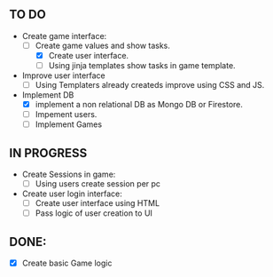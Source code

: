 

## TO DO
- Create game interface:
  - [ ] Create game values and show tasks.
    - [x] Create user interface.
    - [ ] Using jinja templates show tasks in game template.

- Improve user interface
  - [ ] Using Templaters already createds improve using CSS and JS.

- Implement DB
  - [x] implement a non relational DB as Mongo DB or Firestore.
  - [ ] Impement users.
  - [ ] Implement Games

## IN PROGRESS
- Create Sessions in game:
  - [ ] Using users create session per pc
- Create user login interface:
  - [ ] Create user interface using HTML
  - [ ] Pass logic of user creation to UI

## DONE:

- [x] Create basic Game logic



